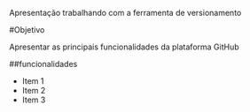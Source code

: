 Apresentação
trabalhando com a ferramenta de versionamento

#Objetivo

Apresentar as principais funcionalidades da plataforma GitHub

##funcionalidades

* Item 1 
* Item 2
* Item 3 
